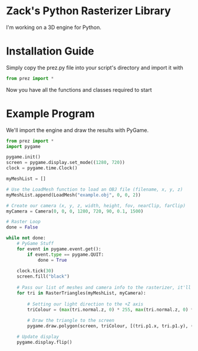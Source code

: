 # Zack's Python Rasterizer Library

I'm working on a 3D engine for Python.

# Installation Guide

Simply copy the prez.py file into your script's directory and import it with
```python
from prez import *
```

Now you have all the functions and classes required to start

# Example Program
We'll import the engine and draw the results with PyGame.

```python
from prez import *
import pygame

pygame.init()
screen = pygame.display.set_mode((1280, 720))
clock = pygame.time.Clock()

myMeshList = []

# Use the LoadMesh function to load an OBJ file (filename, x, y, z)
myMeshList.append(LoadMesh("example.obj", 0, 0, 2))

# Create our camera (x, y, z, width, height, fov, nearClip, farClip)
myCamera = Camera(0, 0, 0, 1280, 720, 90, 0.1, 1500)

# Raster Loop
done = False

while not done:
    # PyGame Stuff
    for event in pygame.event.get():
        if event.type == pygame.QUIT:
            done = True
            
    clock.tick(30)
    screen.fill("black")
    
    # Pass our list of meshes and camera info to the rasterizer, it'll return a sorted list of triangles to draw on our screen
    for tri in RasterTriangles(myMeshList, myCamera):
        
        # Setting our light direction to the +Z axis
        triColour = (max(tri.normal.z, 0) * 255, max(tri.normal.z, 0) * 255, max(tri.normal.z, 0) * 255)
        
        # Draw the triangle to the screen
        pygame.draw.polygon(screen, triColour, [(tri.p1.x, tri.p1.y), (tri.p2.x, tri.p2.y), (tri.p3.x, tri.p3.y)])

    # Update display
    pygame.display.flip()
```
